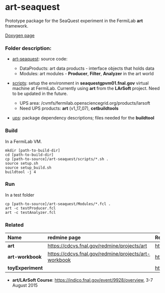 # art-seaquest

Prototype package for the SeaQuest experiment in the FermiLab **art** framework.

[Doxygen page](https://haiwangyu.github.io/seaquest-offline-doc/index.html)

### Folder description:

- [art-seaquest](art-seaquest): source code:
  - DataProducts: art data products - interface objects that holds data 
  - Modules: art modules - **Producer**, **Filter**, **Analyzer** in the art world

- [scripts](scripts): setup the environment in **seaquestgpvm01.fnal.gov** virtual machine at FermiLab. Currently using **art** from the **LArSoft** project. Need to be updated in the future.
  - UPS area: /cvmfs/fermilab.opensciencegrid.org/products/larsoft
  - Need UPS products: **art** (v1_17_07), **cetbuildtools**

- [ups](ups): package dependency descriptions; files needed for the **buildtool**

### Build
In a FermiLab VM. 
```
mkdir [path-to-build-dir]
cd [path-to-build-dir]
cp [path-to-source]/art-seaquest/scripts/*.sh .
source setup.sh
source setup_build.sh
buildtool -j 4
```

### Run
In a test folder
```
cp [path-to-source]/art-seaquest/Modules/*.fcl .
art -c testProducer.fcl
art -c testAnalyzer.fcl
```

### Related

| Name | redmine page | Repository (read-only) |
|:---|:---|:---|
| **art** | https://cdcvs.fnal.gov/redmine/projects/art | http://cdcvs.fnal.gov/projects/art |
| **art-workbook** | https://cdcvs.fnal.gov/redmine/projects/art-workbook | http://cdcvs.fnal.gov/projects/art-workbook |
| **toyExperiment** | | http://cdcvs.fnal.gov/projects/toyExperiment |

- **art/LArSoft Course**: https://indico.fnal.gov/event/9928/overview, 3-7 August 2015
